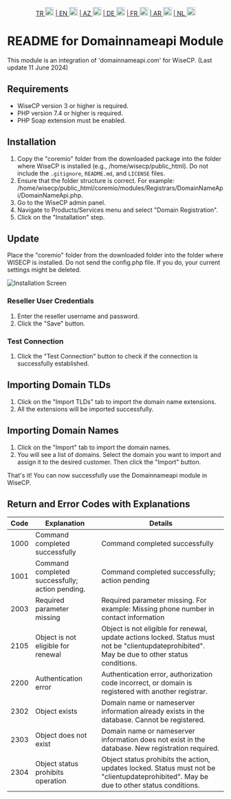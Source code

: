 <div align="center">  
  <a href="README.md"   >   TR <img style="padding-top: 8px" src="https://raw.githubusercontent.com/yammadev/flag-icons/master/png/TR.png" alt="TR" height="20" /></a>  
  <a href="README-EN.md"> | EN <img style="padding-top: 8px" src="https://raw.githubusercontent.com/yammadev/flag-icons/master/png/US.png" alt="EN" height="20" /></a>  
  <a href="README-AZ.md"> | AZ <img style="padding-top: 8px" src="https://raw.githubusercontent.com/yammadev/flag-icons/master/png/AZ.png" alt="AZ" height="20" /></a>  
  <a href="README-DE.md"> | DE <img style="padding-top: 8px" src="https://raw.githubusercontent.com/yammadev/flag-icons/master/png/DE.png" alt="DE" height="20" /></a>  
  <a href="README-FR.md"> | FR <img style="padding-top: 8px" src="https://raw.githubusercontent.com/yammadev/flag-icons/master/png/FR.png" alt="FR" height="20" /></a>  
  <a href="README-AR.md"> | AR <img style="padding-top: 8px" src="https://raw.githubusercontent.com/yammadev/flag-icons/master/png/AR.png" alt="AR" height="20" /></a>  
  <a href="README-NL.md"> | NL <img style="padding-top: 8px" src="https://raw.githubusercontent.com/yammadev/flag-icons/master/png/NL.png" alt="NL" height="20" /></a>  
</div>

# README for Domainnameapi Module

This module is an integration of 'domainnameapi.com' for WiseCP. (Last update 11 June 2024)


## Requirements

- WiseCP version 3 or higher is required.
- PHP version 7.4 or higher is required.
- PHP Soap extension must be enabled.

## Installation

1. Copy the "coremio" folder from the downloaded package into the folder where WiseCP is installed (e.g., /home/wisecp/public_html). Do not include the `.gitignore`, `README.md`, and `LICENSE` files.
2. Ensure that the folder structure is correct. For example: /home/wisecp/public_html/coremio/modules/Registrars/DomainNameApi/DomainNameApi.php.
3. Go to the WiseCP admin panel.
4. Navigate to Products/Services menu and select "Domain Registration".
5. Click on the "Installation" step.

## Update
Place the "coremio" folder from the downloaded folder into the folder where WISECP is installed. Do not send the config.php file. If you do, your current settings might be deleted.

![Installation Screen](https://github.com/domainreseller/wisecp-dna/assets/118720541/0cc8cca1-980e-4ae2-928a-28a809da87eb)

### Reseller User Credentials

1. Enter the reseller username and password.
2. Click the "Save" button.

### Test Connection

1. Click the "Test Connection" button to check if the connection is successfully established.

## Importing Domain TLDs

1. Click on the "Import TLDs" tab to import the domain name extensions.
2. All the extensions will be imported successfully.

## Importing Domain Names

1. Click on the "Import" tab to import the domain names.
2. You will see a list of domains. Select the domain you want to import and assign it to the desired customer. Then click the "Import" button.

That's it! You can now successfully use the Domainnameapi module in WiseCP.



## Return and Error Codes with Explanations

| Code | Explanation                                     | Details                                                                                                                                        |
|------|-------------------------------------------------|------------------------------------------------------------------------------------------------------------------------------------------------|
| 1000 | Command completed successfully                  | Command completed successfully                                                                                                                 |
| 1001 | Command completed successfully; action pending. | Command completed successfully; action pending                                                                                                 |
| 2003 | Required parameter missing                      | Required parameter missing. For example: Missing phone number in contact information                                                           |
| 2105 | Object is not eligible for renewal              | Object is not eligible for renewal, update actions locked. Status must not be "clientupdateprohibited". May be due to other status conditions. |
| 2200 | Authentication error                            | Authentication error, authorization code incorrect, or domain is registered with another registrar.                                            |
| 2302 | Object exists                                   | Domain name or nameserver information already exists in the database. Cannot be registered.                                                    |
| 2303 | Object does not exist                           | Domain name or nameserver information does not exist in the database. New registration required.                                               |
| 2304 | Object status prohibits operation               | Object status prohibits the action, updates locked. Status must not be "clientupdateprohibited". May be due to other status conditions.        |

